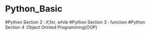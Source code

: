 # Python_Basic
#Python Section 2 : if,for, while
#Python Section 3 : function
#Python Section 4 :Object Orinted Programming(OOP)
